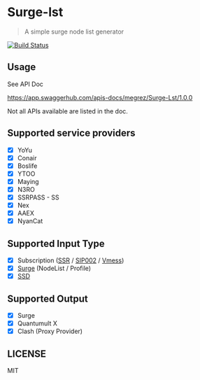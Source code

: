 # Surge-lst

> A simple surge node list generator

[![Build Status](https://dev.azure.com/lujiajing1126/surge-lst/_apis/build/status/dajipai.surge-lst-serverless?branchName=master)](https://dev.azure.com/lujiajing1126/surge-lst/_build/latest?definitionId=1&branchName=master)

## Usage

See API Doc

https://app.swaggerhub.com/apis-docs/megrez/Surge-Lst/1.0.0

Not all APIs available are listed in the doc.

## Supported service providers

- [x] YoYu
- [x] Conair
- [x] Boslife
- [x] YTOO
- [x] Maying
- [x] N3RO
- [x] SSRPASS - SS
- [x] Nex
- [x] AAEX
- [x] NyanCat  

## Supported Input Type

- [x] Subscription ([SSR](https://github.com/shadowsocksr-backup/shadowsocks-rss/wiki/SSR-QRcode-scheme) / [SIP002](https://shadowsocks.org/en/spec/SIP002-URI-Scheme.html) / [Vmess](https://github.com/2dust/v2rayN/wiki/%E5%88%86%E4%BA%AB%E9%93%BE%E6%8E%A5%E6%A0%BC%E5%BC%8F%E8%AF%B4%E6%98%8E(ver-2)))
- [x] [Surge](https://manual.nssurge.com/) (NodeList / Profile)
- [x] [SSD](https://github.com/TheCGDF/SSD-Windows/wiki/HTTP%E8%AE%A2%E9%98%85%E5%8D%8F%E5%AE%9A)

## Supported Output

- [x] Surge
- [x] Quantumult X
- [x] Clash (Proxy Provider)

## LICENSE

MIT